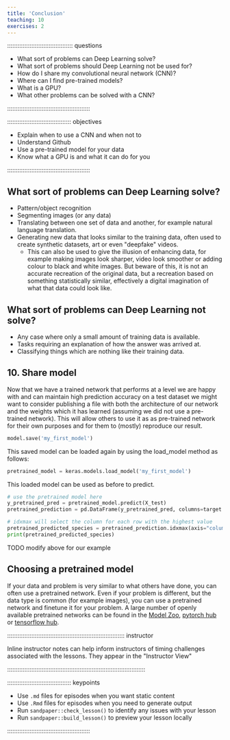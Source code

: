 ```yaml
---
title: 'Conclusion'
teaching: 10
exercises: 2
---
```


:::::::::::::::::::::::::::::::::::::: questions 

- What sort of problems can Deep Learning solve?
- What sort of problems should Deep Learning not be used for?
- How do I share my convolutional neural network (CNN)?
- Where can I find pre-trained models?
- What is a GPU?
- What other problems can be solved with a CNN?

::::::::::::::::::::::::::::::::::::::::::::::::

::::::::::::::::::::::::::::::::::::: objectives

- Explain when to use a CNN and when not to
- Understand Github
- Use a pre-trained model for your data
- Know what a GPU is and what it can do for you

::::::::::::::::::::::::::::::::::::::::::::::::

## What sort of problems can Deep Learning solve?

* Pattern/object recognition
* Segmenting images (or any data)
* Translating between one set of data and another, for example natural language translation.
* Generating new data that looks similar to the training data, often used to create synthetic datasets, art or even "deepfake" videos.
    * This can also be used to give the illusion of enhancing data, for example making images look sharper, video look smoother or adding colour to black and white images. But beware of this, it is not an accurate recreation of the original data, but a recreation based on something statistically similar, effectively a digital imagination of what that data could look like.

## What sort of problems can Deep Learning not solve?

* Any case where only a small amount of training data is available.
* Tasks requiring an explanation of how the answer was arrived at.
* Classifying things which are nothing like their training data.

## 10. Share model

Now that we have a trained network that performs at a level we are happy with and can maintain high prediction accuracy on a test dataset we might want to consider publishing a file with both the architecture of our network and the weights which it has learned (assuming we did not use a pre-trained network). This will allow others to use it as as pre-trained network for their own purposes and for them to (mostly) reproduce our result.

```python
model.save('my_first_model')
```

This saved model can be loaded again by using the load_model method as follows:

```python
pretrained_model = keras.models.load_model('my_first_model')
```

This loaded model can be used as before to predict.

```python
# use the pretrained model here
y_pretrained_pred = pretrained_model.predict(X_test)
pretrained_prediction = pd.DataFrame(y_pretrained_pred, columns=target.columns.values)

# idxmax will select the column for each row with the highest value
pretrained_predicted_species = pretrained_prediction.idxmax(axis="columns")
print(pretrained_predicted_species)
```
TODO modify above for our example

## Choosing a pretrained model

If your data and problem is very similar to what others have done, you can often use a pretrained network. Even if your problem is different, but the data type is common (for example images), you can use a pretrained network and finetune it for your problem. A large number of openly available pretrained networks can be found in the [Model Zoo], [pytorch hub] or [tensorflow hub].

:::::::::::::::::::::::::::::::::::::::::::::::::::::::::::::::::::: instructor

Inline instructor notes can help inform instructors of timing challenges
associated with the lessons. They appear in the "Instructor View"

::::::::::::::::::::::::::::::::::::::::::::::::::::::::::::::::::::::::::::::::


::::::::::::::::::::::::::::::::::::: keypoints 

- Use `.md` files for episodes when you want static content
- Use `.Rmd` files for episodes when you need to generate output
- Run `sandpaper::check_lesson()` to identify any issues with your lesson
- Run `sandpaper::build_lesson()` to preview your lesson locally

::::::::::::::::::::::::::::::::::::::::::::::::

<!-- Collect your link references at the bottom of your document -->
[Model Zoo]: https://modelzoo.co/
[pytorch hub]: https://pytorch.org/hub/
[tensorflow hub]: https://pytorch.org/hub/


